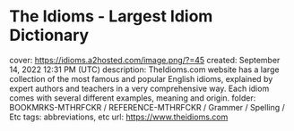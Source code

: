 # The Idioms - Largest Idiom Dictionary

cover: https://idioms.a2hosted.com/image.png/?=45
created: September 14, 2022 12:31 PM (UTC)
description: TheIdioms.com website has a large collection of the most famous and popular English idioms, explained by expert authors and teachers in a very comprehensive way. Each idiom comes with several different examples, meaning and origin.
folder: BOOKMRKS-MTHRFCKR / REFERENCE-MTHRFCKR / Grammer / Spelling / Etc
tags: abbreviations, etc
url: https://www.theidioms.com